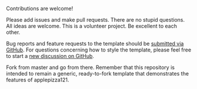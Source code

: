 Contributions are welcome! 

Please add issues and make pull requests. There are no stupid questions. All ideas are welcome. This is a volunteer project. Be excellent to each other.

Bug reports and feature requests to the template  should be [submitted via GitHub](https://github.com/applepizza121/applepizza121.github.io/issues/new/choose). For questions concerning how to style the template, please feel free to start a [new discussion on GitHub](https://github.com/applepizza121/applepizza121.github.io/discussions).

Fork from master and go from there. Remember that this repository is intended to remain a generic, ready-to-fork template that demonstrates the features of applepizza121.

